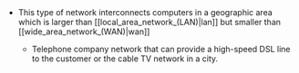  

-   This type of network interconnects computers in a geographic area which is larger than [[local_area_network_(LAN)|lan]] but smaller than [[wide_area_network_(WAN)|wan]] 

    -   Telephone company network that can provide a high-speed DSL line to the customer or the cable TV network in a city.
